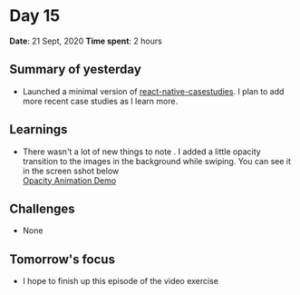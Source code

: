 # Day 15

**Date**: 21 Sept, 2020
**Time spent**: 2 hours

## Summary of yesterday

- Launched a minimal version of [react-native-casestudies](https://github.com/vickOnRails/react-native-casestudies). I plan to add more recent case studies as I learn more.

## Learnings

- There wasn't a lot of new things to note . I added a little opacity transition to the images in the background while swiping. You can see it in the screen sshot below <br/>
  [Opacity Animation Demo](./images/../../images/gifs/opacity-animation.mp4)

## Challenges

- None

## Tomorrow's focus

- I hope to finish up this episode of the video exercise
